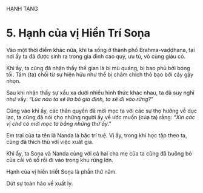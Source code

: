 HẠNH TẠNG

# 5. Hạnh của vị Hiền Trí Soṇa

Vào một thời điểm khác nữa, khi ta sống ở thành phố Brahma-vaḍḍhana, tại nơi ấy ta đã được sinh ra trong gia đình cao quý, ưu tú, vô cùng giàu có.

Khi ấy, ta cũng đã nhận thấy thế gian là bị mù quáng, bị bao phủ bởi bóng tối. Tâm (ta) chối từ sự hiện hữu như thể bị châm chích thô bạo bởi cây gậy nhọn.

Sau khi nhận thấy sự xấu xa dưới nhiều hình thức khác nhau, ta đã suy nghĩ như vầy: “_Lúc nào ta sẽ lìa bỏ gia đình, ta sẽ đi vào rừng?_”

Cũng vào khi ấy, các thân quyến đã mời mọc ta với các sự thọ hưởng về dục lạc, ta cũng đã nói cho những người ấy về ước muốn (của ta) rằng: “_Xin các vị chớ có mời mọc ta bằng những thứ ấy_.”

Em trai của ta tên là Nanda là bậc trí tuệ. Vị ấy, trong khi học tập theo ta, cũng đã thích thú với việc xuất gia.

Khi ấy, ta Soṇa và Nanda cùng với cả hai cha mẹ của ta cũng đã buông bỏ của cải vô số rồi đi vào trong khu rừng lớn.

Hạnh của vị hiền triết Soṇa là phần thứ năm.

Dứt sự toàn hảo về xuất ly.
